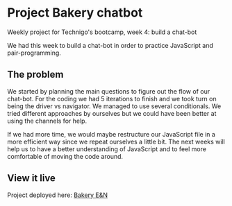 # Project Bakery chatbot

Weekly project for Technigo's bootcamp, week 4: build a chat-bot

We had this week to build a chat-bot in order to practice JavaScript and pair-programming.

## The problem

We started by planning the main questions to figure out the flow of our chat-bot. For the coding we had 5 iterations to finish and we took turn on being the driver vs navigator. We managed to use several conditionals. We tried different approaches by ourselves but we could have been better at using the channels for help.  

If we had more time, we would maybe restructure our JavaScript file in a more efficient way since we repeat ourselves a little bit. The next weeks will help us to have a better understanding of JavaScript and to feel more comfortable of moving the code around.

## View it live

Project deployed here: [Bakery E&N](https://cake-bot.netlify.app/)
